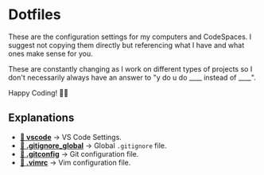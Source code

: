 # Dotfiles

These are the configuration settings for my computers and CodeSpaces. I suggest not copying them directly but referencing what I have and what ones make sense for you.

These are constantly changing as I work on different types of projects so I don't necessarily always have an answer to "y do u do ____ instead of ____".

Happy Coding! 👨‍💻

## Explanations

* **[📁 vscode](./vscode)** → VS Code Settings.
* **[📄 .gitignore_global](./.gitignore_global)** → Global `.gitignore` file.
* **[📄 .gitconfig](./.gitconfig)** → Git configuration file.
* **[📄 .vimrc](./.vimrc)** → Vim configuration file.
